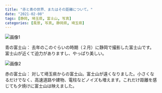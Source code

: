 ```yaml
---
title: "赤と青の世界、またはその距離について。"
date: "2021-02-08"
tags: [静岡, 埼玉県, 富士山, 写真]
categories: [風景, 写真, 静岡県, 埼玉県]
---
```


![画像1](https://assets.st-note.com/img/1612789147952-yCQZxFZMUo.jpg)

青の富士山： 去年のこのぐらいの時期（２月）に静岡で撮影した富士山です。富士山が近くて迫力がありますし、やっぱり美しい。

![画像2](https://assets.st-note.com/img/1612789581176-Q9aDnzFY6P.jpg)

赤の富士山： 対して埼玉県からの富士山。富士山が遠くなりました。小さくなるだけでなく、高速道路や建物、電柱などノイズも増えます。これだけ距離を感じても夕焼けに富士山は映えました。
